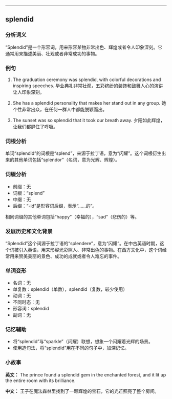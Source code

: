 
---------------
## splendid
### 分析词义
“Splendid”是一个形容词，用来形容某物非常出色、辉煌或者令人印象深刻。它通常用来描述美丽、壮观或者非常成功的事物。

### 例句
1. The graduation ceremony was splendid, with colorful decorations and inspiring speeches.
   毕业典礼非常壮观，五彩缤纷的装饰和鼓舞人心的演讲让人印象深刻。

2. She has a splendid personality that makes her stand out in any group.
   她个性非常出众，在任何一群人中都能脱颖而出。

3. The sunset was so splendid that it took our breath away.
   夕阳如此辉煌，让我们都屏住了呼吸。

### 词根分析
单词“splendid”的词根是“splend”，来源于拉丁语，意为“闪耀”。这个词根衍生出来的其他单词包括“splendor”（名词，意为光辉、辉煌）。

### 词缀分析
- 前缀：无
- 词根：“splend”
- 中缀：无
- 后缀：“-id”是形容词后缀，表示“……的”。

相同词缀的其他单词包括“happy”（幸福的），“sad”（悲伤的）等。

### 发展历史和文化背景
“Splendid”这个词源于拉丁语的“splendere”，意为“闪耀”。在中古英语时期，这个词被引入英语，用来形容光彩照人、非常出色的事物。在西方文化中，这个词经常用来赞美美丽的景色、成功的成就或者令人难忘的事件。

### 单词变形
- 名词：无
- 单复数：splendid（单数），splendid（复数，较少使用）
- 动词：无
- 不同时态：无
- 形容词：splendid
- 副词：无

### 记忆辅助
- 将“splendid”与“sparkle”（闪耀）联想，想象一个闪耀着光辉的场景。
- 使用造句法，将“splendid”用在不同的句子中，加深记忆。

### 小故事
**英文：** The prince found a splendid gem in the enchanted forest, and it lit up the entire room with its brilliance.

**中文：** 王子在魔法森林里找到了一颗辉煌的宝石，它的光芒照亮了整个房间。

